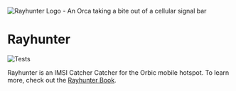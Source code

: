 ![Rayhunter Logo - An Orca taking a bite out of a cellular signal bar](https://www.eff.org/files/styles/media_browser_preview/public/banner_library/rayhunter-banner.png)

# Rayhunter

![Tests](https://github.com/EFForg/rayhunter/actions/workflows/main.yml/badge.svg)

Rayhunter is an IMSI Catcher Catcher for the Orbic mobile hotspot. To learn more, check out the [Rayhunter Book](https://efforg.github.io/rayhunter/).
